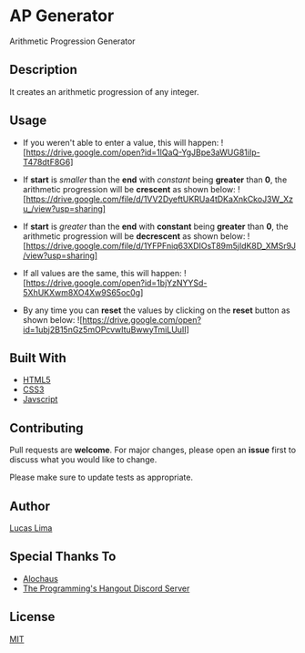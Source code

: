 # AP Generator

 Arithmetic Progression Generator

## Description

It creates an arithmetic progression of any integer.

## Usage

- If you weren't able to enter a value, this will happen:
![<https://drive.google.com/open?id=1lQaQ-YgJBpe3aWUG81iIp-T478dtF8G6]>

- If **start** is *smaller* than the **end** with *constant* being **greater** than **0**, the arithmetic progression will be **crescent** as shown below:
![<https://drive.google.com/file/d/1VV2DyeftUKRUa4tDKaXnkCkoJ3W_Xzu_/view?usp=sharing]>

- If **start** is *greater* than the **end** with **constant** being **greater** than **0**, the arithmetic progression will be **decrescent** as shown below:
![<https://drive.google.com/file/d/1YFPFniq63XDIOsT89m5jldK8D_XMSr9J/view?usp=sharing]>

- If all values are the same, this will happen:
![<https://drive.google.com/open?id=1bjYzNYYSd-5XhUKXwm8XO4Xw9S65oc0g]>

- By any time you can **reset** the values by clicking on the **reset** button as shown below:
![<https://drive.google.com/open?id=1ubj2B15nGz5mOPcvwItuBwwyTmiLUuII]>

## Built With

- [HTML5](https://www.w3schools.com/html/html_intro.asp)
- [CSS3](https://www.w3schools.com/css/css_intro.asp)
- [Javscript](https://www.javascript.com/)

## Contributing

Pull requests are **welcome**. For major changes, please open an **issue** first to discuss what you would like to change.

Please make sure to update tests as appropriate.

## Author

[Lucas Lima](https://github.com/blyatmobilebr)

## Special Thanks To

- [Alochaus](https://github.com/alochaus)
- [The Programming's Hangout Discord Server](https://discord.gg/programming)

## License

[MIT](https://choosealicense.com/licenses/mit/)

